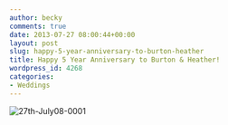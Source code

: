 ```yaml
---
author: becky
comments: true
date: 2013-07-27 08:00:44+00:00
layout: post
slug: happy-5-year-anniversary-to-burton-heather
title: Happy 5 Year Anniversary to Burton & Heather!
wordpress_id: 4268
categories:
- Weddings
---
```


![27th-July08-0001](http://www.beckyjenson.com/wp-content/uploads/2013/01/27th-July08-0001.jpg)
